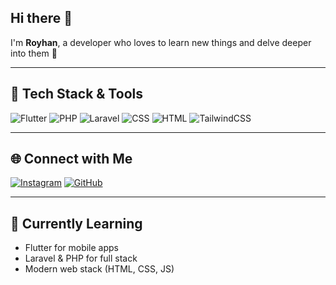 ## Hi there 👋

I'm **Royhan**, a developer who loves to learn new things and delve deeper into them 🚀  

---

## 🔧 Tech Stack & Tools

![Flutter](https://img.shields.io/badge/Flutter-02569B?style=for-the-badge&logo=flutter&logoColor=white)
![PHP](https://img.shields.io/badge/PHP-777BB4?style=for-the-badge&logo=php&logoColor=white)
![Laravel](https://img.shields.io/badge/Laravel-FF2D20?style=for-the-badge&logo=laravel&logoColor=white)
![CSS](https://img.shields.io/badge/CSS-1572B6?style=for-the-badge&logo=css3&logoColor=white)
![HTML](https://img.shields.io/badge/HTML-E34F26?style=for-the-badge&logo=html5&logoColor=white)
![TailwindCSS](https://img.shields.io/badge/Tailwind_CSS-06B6D4?style=for-the-badge&logo=tailwindcss&logoColor=white)


---

## 🌐 Connect with Me

[![Instagram](https://img.shields.io/badge/Instagram-E4405F?style=for-the-badge&logo=instagram&logoColor=white)](https://instagram.com/royyhn._)
[![GitHub](https://img.shields.io/badge/GitHub-100000?style=for-the-badge&logo=github&logoColor=white)](https://github.com/royy-debug)

---

## 🌱 Currently Learning

- Flutter for mobile apps
- Laravel & PHP for full stack
- Modern web stack (HTML, CSS, JS)
